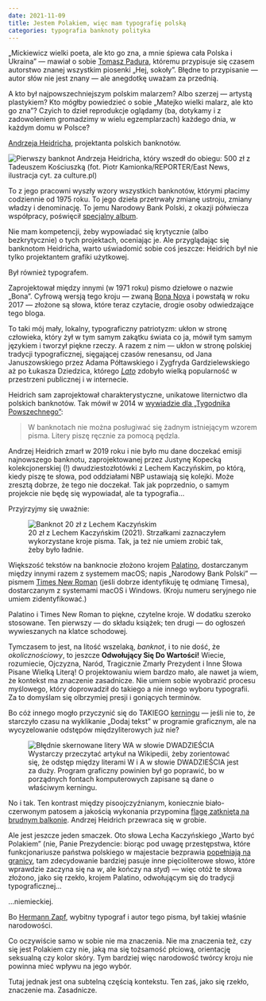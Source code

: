 ```yaml
---
date: 2021-11-09
title: Jestem Polakiem, więc mam typografię polską
categories: typografia banknoty polityka
---
```


„Mickiewicz wielki poeta, ale kto go zna, a mnie śpiewa cała Polska i Ukraina” — mawiał o sobie [Tomasz Padura][1], któremu przypisuje się czasem autorstwo znanej wszystkim piosenki „Hej, sokoły”. Błędne to przypisanie — autor słów nie jest znany — ale anegdotkę uważam za przednią.

A kto był najpowszechniejszym polskim malarzem? Albo szerzej — artystą plastykiem? Kto mógłby powiedzieć o sobie „Matejko wielki malarz, ale kto go zna”? Czyich to dzieł reprodukcje oglądamy (ba, dotykamy i z zadowoleniem gromadzimy w wielu egzemplarzach) każdego dnia, w każdym domu w Polsce?

[Andrzeja Heidricha][2], projektanta polskich banknotów.

![Pierwszy banknot Andrzeja Heidricha, który wszedł do obiegu: 500 zł z Tadeuszem Kościuszką (fot. Piotr Kamionka/REPORTER/East News, ilustracja cyt. za [culture.pl][6])](/img/blog/kosciuszko.jpg "Banknot 500 zł z Tadeuszem Kościuszką")

To z jego pracowni wyszły wzory wszystkich banknotów, którymi płacimy codziennie od 1975 roku. To jego dzieła przetrwały zmianę ustroju, zmiany władzy i denominację. To jemu Narodowy Bank Polski, z okazji półwiecza współpracy, poświęcił [specjalny album][3].

Nie mam kompetencji, żeby wypowiadać się krytycznie (albo bezkrytycznie) o tych projektach, oceniając je. Ale przyglądając się banknotom Heidricha, warto uświadomić sobie coś jeszcze: Heidrich był nie tylko projektantem grafiki użytkowej.

Był również typografem.

Zaprojektował między innymi (w 1971 roku) pismo dziełowe o nazwie „Bona”. Cyfrową wersją tego kroju — zwaną [Bona Nova][4] i powstałą w roku 2017 — złożone są słowa, które teraz czytacie, drogie osoby odwiedzające tego bloga.

To taki mój mały, lokalny, typograficzny patriotyzm: ukłon w stronę człowieka, który żył w tym samym zakątku świata co ja, mówił tym samym językiem i tworzył piękne rzeczy. A razem z nim — ukłon w stronę polskiej tradycji typograficznej, sięgającej czasów renesansu, od Jana Januszowskiego przez Adama Półtawskiego i Zygfryda Gardzielewskiego aż po Łukasza Dziedzica, którego [_Lato_][5] zdobyło wielką popularność w przestrzeni publicznej i w internecie.

Heidrich sam zaprojektował charakterystyczne, unikatowe liternictwo dla polskich banknotów. Tak mówił w 2014 w [wywiadzie dla „Tygodnika Powszechnego”][7]:

> W banknotach nie można posługiwać się żadnym istniejącym wzorem pisma. Litery piszę ręcznie za pomocą pędzla.

Andrzej Heidrich zmarł w 2019 roku i nie było mu dane doczekać emisji najnowszego banknotu, zaprojektowanej przez Justynę Kopecką kolekcjonerskiej (!) dwudziestozłotówki z Lechem Kaczyńskim, po którą, kiedy piszę te słowa, pod oddziałami NBP ustawiają się kolejki. Może zresztą dobrze, że tego nie doczekał. Tak jak poprzednio, o samym projekcie nie będę się wypowiadał, ale ta typografia…

Przyjrzyjmy się uważnie:

<figure><img src="/img/blog/kaczynski20ann.jpg" alt="Banknot 20 zł z Lechem Kaczyńskim"><figcaption>20 zł z Lechem Kaczyńskim (2021). Strzałkami zaznaczyłem wykorzystane kroje pisma. Tak, ja też nie umiem zrobić tak, żeby było ładnie.</figcaption></figure>

Większość tekstów na banknocie złożono krojem [Palatino][8], dostarczanym między innymi razem z systemem macOS; napis „Narodowy Bank Polski” — pismem [Times New Roman][9] (jeśli dobrze identyfikuję tę odmianę Timesa), dostarczanym z systemami macOS i Windows. (Kroju numeru seryjnego nie umiem zidentyfikować.)

Palatino i Times New Roman to piękne, czytelne kroje. W dodatku szeroko stosowane. Ten pierwszy — do składu książek; ten drugi — do ogłoszeń wywieszanych na klatce schodowej.

Tymczasem to jest, na litość wszelaką, _banknot_, i to nie dość, że _okolicznościowy_, to jeszcze **Odwołujący Się Do Wartości!** Wiecie, rozumiecie, Ojczyzna, Naród, Tragicznie Zmarły Prezydent i Inne Słowa Pisane Wielką Literą! O projektowaniu wiem bardzo mało, ale nawet ja wiem, że kontekst ma znaczenie zasadnicze. Nie umiem sobie wyobrazić procesu myślowego, który doprowadził do takiego a nie innego wyboru typografii. Za to domyślam się olbrzymiej presji i goniących terminów.

Bo cóż innego mogło przyczynić się do TAKIEGO [kerningu][10] — jeśli nie to, że starczyło czasu na wyklikanie „Dodaj tekst” w programie graficznym, ale na wycyzelowanie odstępów międzyliterowych już nie?

<figure><img src="/img/blog/kaczynski20kerning.jpg" alt="Błędnie skernowane litery WA w słowie DWADZIEŚCIA"><figcaption>Wystarczy przeczytać artykuł na Wikipedii, żeby zorientować się, że odstęp między literami W i A w słowie DWADZIEŚCIA jest za duży. Program graficzny powinien był go poprawić, bo w porządnych fontach komputerowych zapisane są dane o właściwym kerningu.</figcaption></figure>

No i tak. Ten kontrast między pisoojczyźnianym, koniecznie biało-czerwonym patosem a jakością wykonania przypomina [flagę zatkniętą na brudnym balkonie][11]. Andrzej Heidrich przewraca się w grobie.

Ale jest jeszcze jeden smaczek. Oto słowa Lecha Kaczyńskiego „Warto być Polakiem” (nie, Panie Prezydencie: biorąc pod uwagę przestępstwa, które funkcjonariusze państwa polskiego w majestacie bezprawia [popełniają na granicy][12], tam zdecydowanie bardziej pasuje inne pięcioliterowe słowo, które wprawdzie zaczyna się na _w_, ale kończy na _styd_) — więc otóż te słowa złożono, jako się rzekło, krojem Palatino, odwołującym się do tradycji typograficznej…

…niemieckiej.

Bo [Hermann Zapf][13], wybitny typograf i autor tego pisma, był takiej właśnie narodowości.

Co oczywiście samo w sobie nie ma znaczenia. Nie ma znaczenia też, czy się jest Polakiem czy nie, jaką ma się tożsamość płciową, orientację seksualną czy kolor skóry. Tym bardziej więc narodowość twórcy kroju nie powinna mieć wpływu na jego wybór.

Tutaj jednak jest ona subtelną częścią kontekstu. Ten zaś, jako się rzekło, znaczenie ma. Zasadnicze.

 [1]: https://pl.wikipedia.org/wiki/Tomasz_Padura
 [2]: https://pl.wikipedia.org/wiki/Andrzej_Heidrich
 [3]: https://www.nbp.pl/AndrzejHeidrich/e-book/files/assets/downloads/files/AndrzejHeidrich.pdf
 [4]: http://bonanova.wtf/
 [5]: https://www.latofonts.com/
 [6]: https://culture.pl/pl/artykul/jak-sie-robi-pieniadze
 [7]: https://www.tygodnikpowszechny.pl/mistrz-od-wielkich-pieniedzy-23994
 [8]: https://pl.wikipedia.org/wiki/Palatino
 [9]: https://pl.wikipedia.org/wiki/Times_New_Roman
 [10]: https://pl.wikipedia.org/wiki/Kerning
 [11]: https://naimaonline.wordpress.com/2013/05/02/patriotyzm-balkonowy/
 [12]: https://oko.press/straznik-mi-klamie-oczy-takiej-osoby-u-nas-nie-bylo-zostala-zniknieta-rozumiesz-zniknieta/
 [13]: https://pl.wikipedia.org/wiki/Hermann_Zapf
